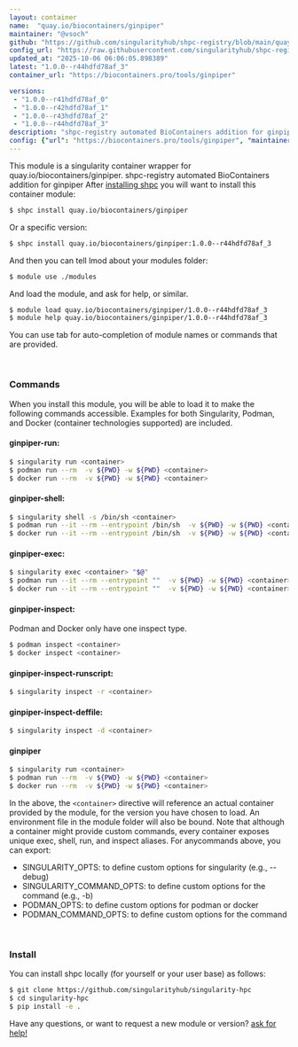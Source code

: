 ```yaml
---
layout: container
name:  "quay.io/biocontainers/ginpiper"
maintainer: "@vsoch"
github: "https://github.com/singularityhub/shpc-registry/blob/main/quay.io/biocontainers/ginpiper/container.yaml"
config_url: "https://raw.githubusercontent.com/singularityhub/shpc-registry/main/quay.io/biocontainers/ginpiper/container.yaml"
updated_at: "2025-10-06 06:06:05.898389"
latest: "1.0.0--r44hdfd78af_3"
container_url: "https://biocontainers.pro/tools/ginpiper"

versions:
 - "1.0.0--r41hdfd78af_0"
 - "1.0.0--r42hdfd78af_1"
 - "1.0.0--r43hdfd78af_2"
 - "1.0.0--r44hdfd78af_3"
description: "shpc-registry automated BioContainers addition for ginpiper"
config: {"url": "https://biocontainers.pro/tools/ginpiper", "maintainer": "@vsoch", "description": "shpc-registry automated BioContainers addition for ginpiper", "latest": {"1.0.0--r44hdfd78af_3": "sha256:42873af95c1c7346c2e4c1e66a9abba16404c6dcb55fc556ede8d135881e1b87"}, "tags": {"1.0.0--r41hdfd78af_0": "sha256:5a3ece21f9fc0ec60537ce2fedb0b69e387415076659dce0390187def6cd7340", "1.0.0--r42hdfd78af_1": "sha256:fbff1da8e62166fff192c036ae0a92a1aabf5c097c7129a3f31d27d06610b8db", "1.0.0--r43hdfd78af_2": "sha256:7807c8097ed40cd9947c1effaf5f6c1af4bd70a5317d6c374c1aa64e2d4a1024", "1.0.0--r44hdfd78af_3": "sha256:42873af95c1c7346c2e4c1e66a9abba16404c6dcb55fc556ede8d135881e1b87"}, "docker": "quay.io/biocontainers/ginpiper"}
---
```


This module is a singularity container wrapper for quay.io/biocontainers/ginpiper.
shpc-registry automated BioContainers addition for ginpiper
After [installing shpc](#install) you will want to install this container module:


```bash
$ shpc install quay.io/biocontainers/ginpiper
```

Or a specific version:

```bash
$ shpc install quay.io/biocontainers/ginpiper:1.0.0--r44hdfd78af_3
```

And then you can tell lmod about your modules folder:

```bash
$ module use ./modules
```

And load the module, and ask for help, or similar.

```bash
$ module load quay.io/biocontainers/ginpiper/1.0.0--r44hdfd78af_3
$ module help quay.io/biocontainers/ginpiper/1.0.0--r44hdfd78af_3
```

You can use tab for auto-completion of module names or commands that are provided.

<br>

### Commands

When you install this module, you will be able to load it to make the following commands accessible.
Examples for both Singularity, Podman, and Docker (container technologies supported) are included.

#### ginpiper-run:

```bash
$ singularity run <container>
$ podman run --rm  -v ${PWD} -w ${PWD} <container>
$ docker run --rm  -v ${PWD} -w ${PWD} <container>
```

#### ginpiper-shell:

```bash
$ singularity shell -s /bin/sh <container>
$ podman run --it --rm --entrypoint /bin/sh  -v ${PWD} -w ${PWD} <container>
$ docker run --it --rm --entrypoint /bin/sh  -v ${PWD} -w ${PWD} <container>
```

#### ginpiper-exec:

```bash
$ singularity exec <container> "$@"
$ podman run --it --rm --entrypoint ""  -v ${PWD} -w ${PWD} <container> "$@"
$ docker run --it --rm --entrypoint ""  -v ${PWD} -w ${PWD} <container> "$@"
```

#### ginpiper-inspect:

Podman and Docker only have one inspect type.

```bash
$ podman inspect <container>
$ docker inspect <container>
```

#### ginpiper-inspect-runscript:

```bash
$ singularity inspect -r <container>
```

#### ginpiper-inspect-deffile:

```bash
$ singularity inspect -d <container>
```



#### ginpiper

```bash
$ singularity run <container>
$ podman run --rm  -v ${PWD} -w ${PWD} <container>
$ docker run --rm  -v ${PWD} -w ${PWD} <container>
```


In the above, the `<container>` directive will reference an actual container provided
by the module, for the version you have chosen to load. An environment file in the
module folder will also be bound. Note that although a container
might provide custom commands, every container exposes unique exec, shell, run, and
inspect aliases. For anycommands above, you can export:

 - SINGULARITY_OPTS: to define custom options for singularity (e.g., --debug)
 - SINGULARITY_COMMAND_OPTS: to define custom options for the command (e.g., -b)
 - PODMAN_OPTS: to define custom options for podman or docker
 - PODMAN_COMMAND_OPTS: to define custom options for the command

<br>

### Install

You can install shpc locally (for yourself or your user base) as follows:

```bash
$ git clone https://github.com/singularityhub/singularity-hpc
$ cd singularity-hpc
$ pip install -e .
```

Have any questions, or want to request a new module or version? [ask for help!](https://github.com/singularityhub/singularity-hpc/issues)